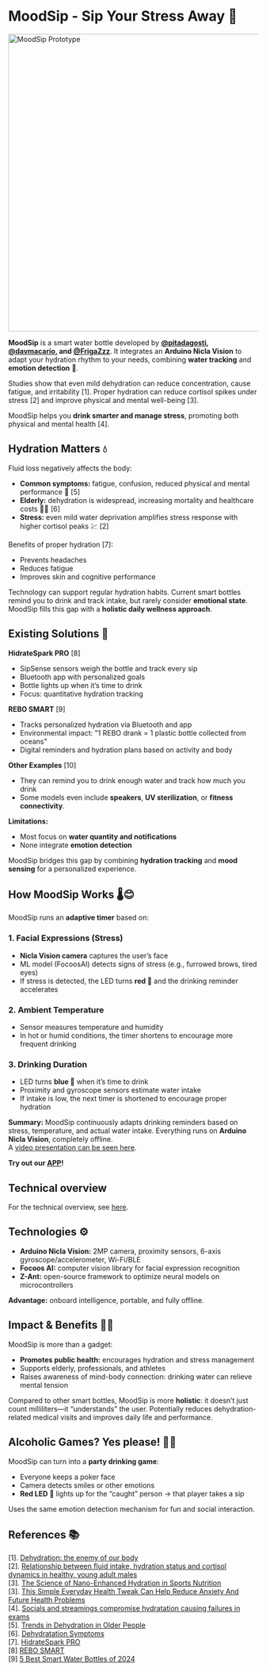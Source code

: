 # MoodSip - Sip Your Stress Away 🌟

<img src="./assets/logo.png" alt="MoodSip Prototype" width="600"/>

**MoodSip** is a smart water bottle developed by **[@pitadagosti](https://github.com/pitdagosti), [@davmacario](https://github.com/davmacario), and [@FrigaZzz](https://github.com/frigazzz)**.
It integrates an **Arduino Nicla Vision** to adapt your hydration rhythm to your needs, combining **water tracking** and **emotion detection** 💆.

Studies show that even mild dehydration can reduce concentration, cause fatigue, and irritability [1]. Proper hydration can reduce cortisol spikes under stress [2] and improve physical and mental well-being [3].

MoodSip helps you **drink smarter and manage stress**, promoting both physical and mental health [4].

## Hydration Matters 💧

Fluid loss negatively affects the body:

- **Common symptoms:** fatigue, confusion, reduced physical and mental performance 🧠 [5]
- **Elderly:** dehydration is widespread, increasing mortality and healthcare costs 🧑‍🦳 [6]
- **Stress:** even mild water deprivation amplifies stress response with higher cortisol peaks 💹 [2]

Benefits of proper hydration [7]:  
- Prevents headaches
- Reduces fatigue
- Improves skin and cognitive performance

Technology can support regular hydration habits. Current smart bottles remind you to drink and track intake, but rarely consider **emotional state**. MoodSip fills this gap with a **holistic daily wellness approach**.

## Existing Solutions 🤖

**HidrateSpark PRO** [8]

- SipSense sensors weigh the bottle and track every sip
- Bluetooth app with personalized goals
- Bottle lights up when it’s time to drink
- Focus: quantitative hydration tracking

**REBO SMART** [9]

- Tracks personalized hydration via Bluetooth and app
- Environmental impact: "1 REBO drank = 1 plastic bottle collected from oceans"
- Digital reminders and hydration plans based on activity and body
  
**Other Examples** [10]

* They can remind you to drink enough water and track how much you drink  
* Some models even include **speakers**, **UV sterilization**, or **fitness connectivity**.  

**Limitations:**

- Most focus on **water quantity and notifications**
- None integrate **emotion detection**

MoodSip bridges this gap by combining **hydration tracking** and **mood sensing** for a personalized experience.

## How MoodSip Works 🌡️😊

MoodSip runs an **adaptive timer** based on:

### 1. Facial Expressions (Stress)

- **Nicla Vision camera** captures the user’s face
- ML model (FocoosAI) detects signs of stress (e.g., furrowed brows, tired eyes)
- If stress is detected, the LED turns **red 🔴** and the drinking reminder accelerates

### 2. Ambient Temperature

- Sensor measures temperature and humidity
- In hot or humid conditions, the timer shortens to encourage more frequent drinking

### 3. Drinking Duration

- LED turns **blue 🔵** when it’s time to drink
- Proximity and gyroscope sensors estimate water intake
- If intake is low, the next timer is shortened to encourage proper hydration

**Summary:** MoodSip continuously adapts drinking reminders based on stress, temperature, and actual water intake. Everything runs on **Arduino Nicla Vision**, completely offline.  
A [video presentation can be seen here](https://youtu.be/YI3l9gEI9GM).

**Try out our [APP](http://10.100.16.79:3001)!**

## Technical overview

For the technical overview, see [here](./docs/README.md).

## Technologies ⚙️

- **Arduino Nicla Vision:** 2MP camera, proximity sensors, 6-axis gyroscope/accelerometer, Wi-Fi/BLE
- **Focoos AI:** computer vision library for facial expression recognition
- **Z-Ant:** open-source framework to optimize neural models on microcontrollers

**Advantage:** onboard intelligence, portable, and fully offline.

## Impact & Benefits 👍🏼

MoodSip is more than a gadget:

- **Promotes public health:** encourages hydration and stress management
- Supports elderly, professionals, and athletes
- Raises awareness of mind-body connection: drinking water can relieve mental tension

Compared to other smart bottles, MoodSip is more **holistic**: it doesn’t just count milliliters—it “understands” the user.
Potentially reduces dehydration-related medical visits and improves daily life and performance.

## Alcoholic Games? Yes please! 🎲🍺

MoodSip can turn into a **party drinking game**:

- Everyone keeps a poker face
- Camera detects smiles or other emotions
- **Red LED 🔴** lights up for the “caught” person → that player takes a sip

Uses the same emotion detection mechanism for fun and social interaction.

## References 📚

[1]. [Dehydration: the enemy of our body](<https://medimutua.org/disidratazione-il-nemico-del-nostro-organismo/>)  
[2]. [Relationship between fluid intake, hydration status and cortisol dynamics in healthy, young adult males](https://www.sciencedirect.com/science/article/pii/S2666497624000572)  
[3]. [The Science of Nano-Enhanced Hydration in Sports Nutrition](https://link.springer.com/chapter/10.1007/978-981-96-5471-0_3)  
[3]. [This Simple Everyday Health Tweak Can Help Reduce Anxiety And Future Health Problems](https://www.womenshealthmag.com/health/a68130438/hydration-stress-anxiety-study/)  
[4]. [Socials and streamings compromise hydratation causing failures in exams](https://www.okmedicina.it/index.php?option=com_community&view=groups&task=viewbulletin&groupid=65&bulletinid=10897&Itemid=109)  
[5]. [Trends in Dehydration in Older People](https://www.mdpi.com/2072-6643/17/2/204)  
[6]. [Dehydratation Symptoms](https://www.my-personaltrainer.it/disidratazione-sintomi.html)  
[7]. [HidrateSpark PRO](https://hidratespark.com/?srsltid=AfmBOooQmVp6rp2yZDZgBH_fBYdvN3JowtpO-y11takX4Zvbfby2JB8P)  
[8]  [REBO SMART](https://www.rebo-bottle.com/?srsltid=AfmBOoqhUXy9-czE509IICU5Ty_-udnFqgqxLnc0WFIuFZnrFpd2PKXt)  
[9] [5 Best Smart Water Bottles of 2024](https://www.goodhousekeeping.com/home-products/g37094301/best-smart-water-bottles/)  
